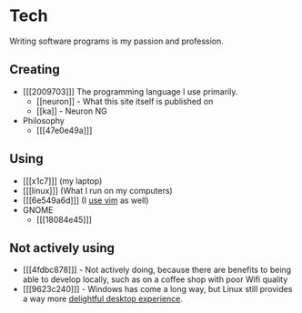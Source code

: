 # Tech 

Writing software programs is my passion and profession.

## Creating

* [[[2009703]]] The programming language I use primarily. 
  * [[neuron]] - What this site itself is published on
  * [[ka]] - Neuron NG
* Philosophy
  * [[[47e0e49a]]]

## Using

* [[[x1c7]]] (my laptop)
* [[[linux]]] (What I run on my computers)
* [[[6e549a6d]]] (I [use vim](https://github.com/srid/nix-config/tree/master/nix/nvim) as well)
* GNOME
  * [[[18084e45]]]

## Not actively using

* [[[4fdbc878]]] - Not actively doing, because there are benefits to being able to develop locally, such as on a coffee shop with poor Wifi quality
* [[[9623c240]]] - Windows has come a long way, but Linux still provides a way more [delightful desktop experience][paperwm].

[paperwm]: https://twitter.com/sridca/status/1314404787169959937